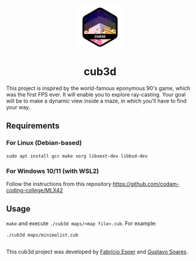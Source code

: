 <div align="center">
<a href="https://github.com/fesper-s/42-cub3d"><img height="120px" src="https://github.com/fesper-s/fesper-s/blob/main/src/42_badges/cub3dn.png"></a>

# cub3d
</div>

This project is inspired by the world-famous eponymous 90's game, which was the first FPS ever. It will enable you to explore ray-casting. Your goal will be to make a dynamic view inside a maze, in which you'll have to find your way. 

## Requirements
### For Linux (Debian-based)
```
sudo apt install gcc make xorg libxext-dev libbsd-dev
```

### For Windows 10/11 (with WSL2)
Follow the instructions from this repository https://github.com/codam-coding-college/MLX42

## Usage
`make` and execute `./cub3d maps/<map file>.cub`. For example:
```
./cub3d maps/minimalist.cub
```

##

This cub3d project was developed by [Fabrício Esper](https://github.com/fesper-s) and [Gustavo Soares](https://github.com/Guga-melo).
